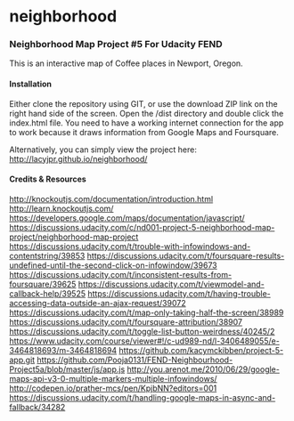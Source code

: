 # neighborhood

### Neighborhood Map Project #5 For Udacity FEND

This is an interactive map of Coffee places in Newport, Oregon.

#### Installation

Either clone the repository using GIT, or use the download ZIP link on the right hand side of the screen. Open the /dist directory and double click the index.html file. You need to have a working internet connection for the app to work because it draws information from Google Maps and Foursquare.

Alternatively, you can simply view the project here: http://lacyjpr.github.io/neighborhood/

#### Credits & Resources
http://knockoutjs.com/documentation/introduction.html
http://learn.knockoutjs.com/
https://developers.google.com/maps/documentation/javascript/
https://discussions.udacity.com/c/nd001-project-5-neighborhood-map-project/neighborhood-map-project
https://discussions.udacity.com/t/trouble-with-infowindows-and-contentstring/39853
https://discussions.udacity.com/t/foursquare-results-undefined-until-the-second-click-on-infowindow/39673
https://discussions.udacity.com/t/inconsistent-results-from-foursquare/39625
https://discussions.udacity.com/t/viewmodel-and-callback-help/39525
https://discussions.udacity.com/t/having-trouble-accessing-data-outside-an-ajax-request/39072
https://discussions.udacity.com/t/map-only-taking-half-the-screen/38989
https://discussions.udacity.com/t/foursquare-attribution/38907
https://discussions.udacity.com/t/toggle-list-button-weirdness/40245/2
https://www.udacity.com/course/viewer#!/c-ud989-nd/l-3406489055/e-3464818693/m-3464818694
https://github.com/kacymckibben/project-5-app.git
https://github.com/Pooja0131/FEND-Neighbourhood-Project5a/blob/master/js/app.js
http://you.arenot.me/2010/06/29/google-maps-api-v3-0-multiple-markers-multiple-infowindows/
http://codepen.io/prather-mcs/pen/KpjbNN?editors=001
https://discussions.udacity.com/t/handling-google-maps-in-async-and-fallback/34282





